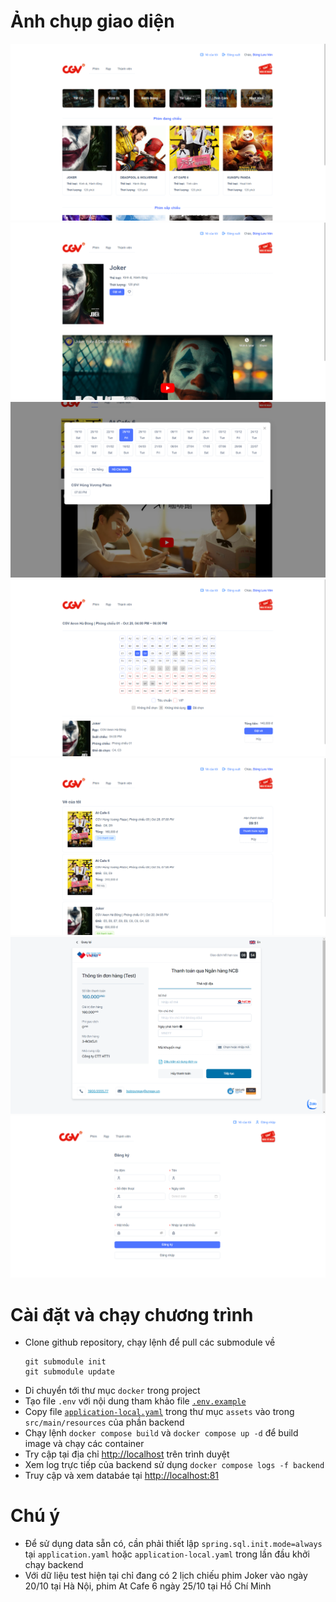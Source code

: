 # Ảnh chụp giao diện

![Ảnh chụp](https://github.com/dunglv202-dev/techmaster-cinema/blob/main/assets/1.png?raw=true)
![Ảnh chụp](https://github.com/dunglv202-dev/techmaster-cinema/blob/main/assets/2.png?raw=true)
![Ảnh chụp](https://github.com/dunglv202-dev/techmaster-cinema/blob/main/assets/3.png?raw=true)
![Ảnh chụp](https://github.com/dunglv202-dev/techmaster-cinema/blob/main/assets/4.png?raw=true)
![Ảnh chụp](https://github.com/dunglv202-dev/techmaster-cinema/blob/main/assets/5.png?raw=true)
![Ảnh chụp](https://github.com/dunglv202-dev/techmaster-cinema/blob/main/assets/6.png?raw=true)
![Ảnh chụp](https://github.com/dunglv202-dev/techmaster-cinema/blob/main/assets/7.png?raw=true)

# Cài đặt và chạy chương trình

- Clone github repository, chạy lệnh để pull các submodule về
  ```
  git submodule init
  git submodule update
  ```
- Di chuyển tới thư mục `docker` trong project
- Tạo file `.env` với nội dung tham khảo file [`.env.example`](https://github.com/dunglv202-dev/techmaster-cinema/blob/main/docker/.env.example)
- Copy file [`application-local.yaml`](https://github.com/dunglv202-dev/techmaster-cinema/blob/main/assets/application-local.yaml) trong thư mục `assets` vào trong `src/main/resources` của phần backend
- Chạy lệnh `docker compose build` và `docker compose up -d` để build image và chạy các container
- Try cập tại địa chỉ [http://localhost](http://localhost) trên trình duyệt
- Xem log trực tiếp của backend sử dụng `docker compose logs -f backend`
- Truy cập và xem databáe tại [http://localhost:81](http://localhost:81)

# Chú ý

- Để sử dụng data sẵn có, cần phải thiết lập `spring.sql.init.mode=always` tại `application.yaml` hoặc `application-local.yaml` trong lần đầu khởi chạy backend
- Với dữ liệu test hiện tại chỉ đang có 2 lịch chiếu phim Joker vào ngày 20/10 tại Hà Nội, phim At Cafe 6 ngày 25/10 tại Hồ Chí Minh
